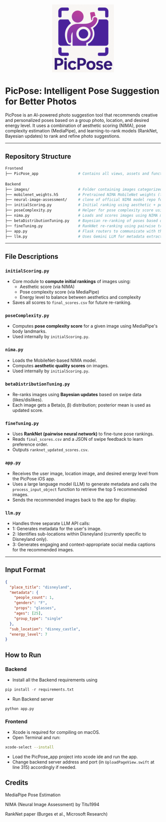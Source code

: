 <p align="center">
  <img src="picpose_logo.png" alt="PicPose Logo" width="200"/>
</p>

# PicPose: Intelligent Pose Suggestion for Better Photos

PicPose is an AI-powered photo suggestion tool that recommends creative and personalized poses based on a group photo, location, and desired energy level. It uses a combination of aesthetic scoring (NIMA), pose complexity estimation (MediaPipe), and learning-to-rank models (RankNet, Bayesian updates) to rank and refine photo suggestions.

---

## Repository Structure
```bash
Frontend
├── PicPose_app                  # Contains all views, assets and function calls required to communicate with the backend server

Backend
├── images/                      # Folder containing images categorized by location/sub-location
├── mobilenet_weights.h5         # Pretrained NIMA MobileNet weights (for aesthetic score prediction)
├── neural-image-assessment/     # clone of official NIMA model repo for training
├── initialScoring.py            # Initial ranking using aesthetic + pose complexity scores
├── poseComplexity.py            # Helper for pose complexity score using MediaPipe
├── nima.py                      # Loads and scores images using NIMA model (Keras)
├── betaDistributionTuning.py    # Bayesian re-ranking of poses based on user swipe feedback
├── fineTuning.py                # RankNet re-ranking using pairwise training based on user preferences
├── app.py                       # Flask routers to communicate with the app (Frontend)
├── llm.py                       # Uses Gemini LLM for metadata extraction
```

---

## File Descriptions

### `initialScoring.py`
- Core module to **compute initial rankings** of images using:
  - Aesthetic score (via NIMA)
  - Pose complexity score (via MediaPipe)
  - Energy level to balance between aesthetics and complexity
- Saves all scores to `final_scores.csv` for future re-ranking.

### `poseComplexity.py`
- Computes **pose complexity score** for a given image using MediaPipe's body landmarks.
- Used internally by `initialScoring.py`.

### `nima.py`
- Loads the MobileNet-based NIMA model.
- Computes **aesthetic quality scores** on images.
- Used internally by `initialScoring.py`.

### `betaDistributionTuning.py`
- Re-ranks images using **Bayesian updates** based on swipe data (likes/dislikes).
- Each image gets a Beta(α, β) distribution; posterior mean is used as updated score.

### `fineTuning.py`
- Uses **RankNet (pairwise neural network)** to fine-tune pose rankings.
- Reads `final_scores.csv` and a JSON of swipe feedback to learn preference order.
- Outputs `ranknet_updated_scores.csv`.

### `app.py`
- Receives the user image, location image, and desired energy level from the PicPose iOS app.
- Uses a large language model (LLM) to generate metadata and calls the `process_input_object` function to retrieve the top 5 recommended images.
- Sends the recommended images back to the app for display.

### `llm.py`
- Handles three separate LLM API calls:
- 1: Generates metadata for the user's image.
- 2: Identifies sub-locations within Disneyland (currently specific to Disneyland only).
- 3: Generates engaging and context-appropriate social media captions for the recommended images.
---

## Input Format

```json
{
  "place_title": "disneyland",
  "metadata": {
    "people_count": 1,
    "genders": "F",
    "props": "glasses",
    "ages": [25],
    "group_type": "single"
  },
  "sub_location": "disney_castle",
  "energy_level": 7
}
```

## How to Run

### Backend

- Install all the Backend requirements using
```Python
pip install -r requirements.txt
```

- Run Backend server
```Python
python app.py
```

### Frontend
- Xcode is required for compiling on macOS.
- Open Terminal and run:

```bash
xcode-select --install
```

- Load the PicPose_app project into xcode ide and run the app.
- Change backend server address and port (in `UploadPageView.swift` at line 315) accordingly if needed.

## Credits
MediaPipe Pose Estimation

NIMA (Neural Image Assessment) by Titu1994

RankNet paper (Burges et al., Microsoft Research)